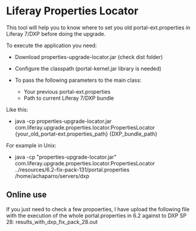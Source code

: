 # Liferay Properties Locator
This tool will help you to know where to set you old portal-ext.properties in Liferay 7/DXP before doing the upgrade.

To execute the application you need:
- Download properties-upgrade-locator.jar (check dist folder)
- Configure the classpath (portal-kernel.jar library is needed)

- To pass the following parameters to the main class:
    - Your previous portal-ext.properties
    - Path to current Liferay 7/DXP bundle

Like this:
- java -cp properties-upgrade-locator.jar com.liferay.upgrade.properties.locator.PropertiesLocator {your_old_portat-ext.properties_path} {DXP_bundle_path}

For example in Unix:
- java -cp "properties-upgrade-locator.jar" com.liferay.upgrade.properties.locator.PropertiesLocator ../resources/6.2-fix-pack-131/portal.properties /home/achaparro/servers/dxp

## Online use
If you just need to check a few propoerties, I have upload the following file with the execution of the whole portal.properties in 6.2 against to DXP SP 28:
results_with_dxp_fix_pack_28.out